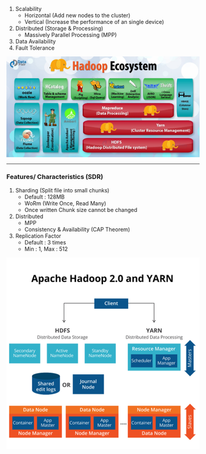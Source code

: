 1. Scalability
	* Horizontal (Add new nodes to the cluster)
	* Vertical (Increase the performance of an single device)
2. Distributed (Storage & Processing)
	 * Massively Parallel Processing (MPP)
3. Data Availability
4. Fault Tolerance

![Hadoop Ecosystem|600](images/hadoop_ecosystem.jpg)

---

### Features/ Characteristics (SDR)

1. Sharding (Split file into small chunks)
	* Default : 128MB
	* WoRm (Write Once, Read Many)
	* Once written Chunk size cannot be changed
2. Distributed
	 * MPP
	* Consistency & Availability (CAP Theorem)
3. Replication Factor
	 * Default : 3 times
	* Min : 1, Max : 512

![Hadoop Architecture 2|500](images/hadoop_architecture_2.png)
